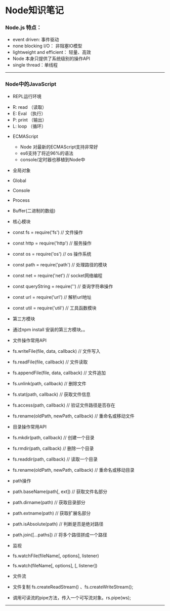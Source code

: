 # Node知识笔记
### Node.js 特点：
- event driven: 事件驱动
- none blocking I/O： 非阻塞IO模型
- lightweight and efficient： 轻量、高效
- Node 本身只提供了系统级别的操作API
- single thread：单线程
---
### Node中的JavaScript
- REPL运行环境
 + R: read （读取）
 + E: Eval （执行）
 + P: print （输出）
 + L: loop （循环）
 - ECMAScript
    - Node 对最新的ECMAScript支持非常好
    - es6支持了将近96%的语法
    - console/定时器也移植到Node中

- 全局对象
 - Global
 - Console
 - Process
 - Buffer(二进制的数组)

- 核心模块
 - const fs = require('fs') // 文件操作
 - const http = require('http') // 服务操作
 - const os = require('os') // os 操作系统
 - const path = require('path') // 处理路径的模块
 - const net = require('net') // socket网络编程
 - const queryString = require('') // 查询字符串操作
 - const url = require('url') // 解析url地址
 - const util = require('util') // 工具函数模块

- 第三方模块
 - 通过npm install 安装的第三方模块。。
 
- 文件操作常用API
 - fs.writeFile(file, data, callback) // 文件写入
 - fs.readFile(file, callback) // 文件读取
 - fs.appendFile(file, data, callback) // 文件追加
 - fs.unlink(path, callback) // 删除文件
 - fs.stat(path, callback) // 获取文件信息
 - fs.access(path, callback) // 验证文件路径是否存在
 - fs.rename(oldPath, newPath, callback) // 重命名或移动文件

- 目录操作常用API
 - fs.mkdir(path, callback) // 创建一个目录
 - fs.rmdir(path, callback) // 删除一个目录
 - fs.readdir(path, callback) // 读取一个目录
 - fs.rename(oldPath, newPath, callback) // 重命名或移动目录

- path操作
 - path.baseName(path[, ext]) // 获取文件名部分
 - path.dirname(path) // 获取目录部分
 - path.extname(path) // 获取扩展名部分
 - path.isAbsolute(path) // 判断是否是绝对路径
 - path.join([...paths]) // 将多个路径拼成一个路径

- 监视
 - fs.watchFile(fileName[, options], listener) 
 - fs.watch(fileName[, options], [, listener])

- 文件流
 - 文件复制 fs.createReadStream() 、fs.createWriteStream();
 - 调用可读流的pipe方法，传入一个可写流对象。rs.pipe(ws);
 
---


